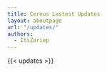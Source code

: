 ```yaml
---
title: Cereus Lastest Updates
layout: aboutpage
url: "/updates/"
authors:
  - ItsZariep
---
```




{{< updates >}}